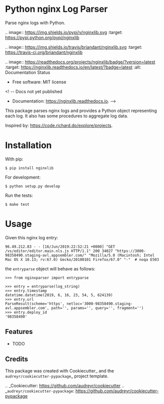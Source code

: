 Python nginx Log Parser
=======================

Parse nginx logs with Python.

.. image:: https://img.shields.io/pypi/v/nginxlib.svg
        :target: https://pypi.python.org/pypi/nginxlib

.. image:: https://img.shields.io/travis/briandant/nginxlib.svg
        :target: https://travis-ci.org/briandant/nginxlib

.. image:: https://readthedocs.org/projects/nginxlib/badge/?version=latest
        :target: https://nginxlib.readthedocs.io/en/latest/?badge=latest
        :alt: Documentation Status

* Free software: MIT license

<! -- Docs not yet published
* Documentation: https://nginxlib.readthedocs.io.
-->

This package parses nginx logs and provides a Python
object representing each log. It also has some procedures
to aggregate log data.

Inspired by: https://code.richard.do/explore/projects.

Installation 
==============

With pip:

```
$ pip install nginxlib
```

For development: 

```
$ python setup.py develop
```

Run the tests:

```
$ make test
```

Usage 
========

Given this nginx log entry: 

```
96.49.212.83 - - [16/Jun/2019:22:52:21 +0000] "GET /vs/editor/editor.main.nls.js HTTP/1.1" 200 34027 "https://3000-98358490.staging-avl.appsembler.com/" "Mozilla/5.0 (Macintosh; Intel Mac OS X 10.13; rv:67.0) Gecko/20100101 Firefox/67.0" "-"  # noqa E503
```

the `entryparse` object will behave as follows:

```
>>> from nginxparser import entryparse

>>> entry = entryparse(log_string)
>>> entry.timestamp
datetime.datetime(2019, 6, 16, 23, 54, 5, 624139)
>>> entry.url
ParseResult(scheme='https', netloc='3000-98358490.staging-avl.appsembler.com', path='', params='', query='', fragment='')
>>> entry.deploy_id
'98358490'
```



Features
--------

* TODO

Credits
-------

This package was created with Cookiecutter_ and the `audreyr/cookiecutter-pypackage`_ project template.

.. _Cookiecutter: https://github.com/audreyr/cookiecutter
.. _`audreyr/cookiecutter-pypackage`: https://github.com/audreyr/cookiecutter-pypackage
